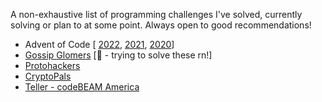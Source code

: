 A non-exhaustive list of programming challenges I've solved, currently solving or plan to at some point.
Always open to good recommendations!

- Advent of Code [ [2022](https://github.com/hailelagi/advent-of-code/tree/main/2022), [2021](https://github.com/hailelagi/advent-of-code/tree/main/2021), [2020](https://github.com/hailelagi/advent-of-code/tree/main/2020/ruby)]
- [Gossip Glomers](https://github.com/hailelagi/gossip-glomers) [🚧 - trying to solve these rn!]
- [Protohackers](https://github.com/hailelagi/protohackers)
- [CryptoPals](https://github.com/hailelagi/matasano)
- [Teller - codeBEAM America](https://gist.github.com/hailelagi/b260b8546843b635208d24306e64aa00)
